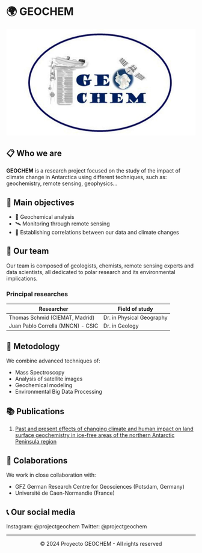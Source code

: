 # 🌍 GEOCHEM

![Logo del proyecto GEOCHEM](./Logo.jpeg)

## 📋 Who we are

**GEOCHEM** is a research project focused on the study of the impact of climate change in Antarctica using different techniques, such as: geochemistry, remote sensing, geophysics... 

## 🎯 Main objectives 

- 🧪 Geochemical analysis
- 🛰️ Monitoring through remote sensing
- 🔄 Establishing correlations between our data and climate changes

## 👥 Our team

Our team is composed of geologists, chemists, remote sensing experts and data scientists, all dedicated to polar research and its environmental implications.

### Principal researches

| Researcher | Field of study |
|--------------|--------------|
| Thomas Schmid (CIEMAT, Madrid) | Dr. in Physical Geography |
| Juan Pablo Corrella (MNCN) - CSIC| Dr. in Geology |

## 🔬 Metodology

We combine advanced techniques of:

- Mass Spectroscopy
- Analysis of satellite images
- Geochemical modeling
- Environmental Big Data Processing

## 📚 Publications

1. [Past and present effects of changing climate and human impact on land surface geochemistry in ice-free areas of the northern Antarctic Peninsula region](https://www.researchgate.net/publication/380734024_Past_and_present_effects_of_changing_climate_and_human_impact_on_land_surface_geochemistry_in_ice-free_areas_of_the_northern_Antarctic_Peninsula_region)


## 🤝 Colaborations

We work in close collaboration with:

- GFZ German Research Centre for Geosciences (Potsdam, Germany)
- Université de Caen-Normandie (France)


## 📞 Our social media

Instagram: @projectgeochem
Twitter: @projectgeochem

---

<div align="center">
    <p>© 2024 Proyecto GEOCHEM - All rights reserved</p>
</div>
